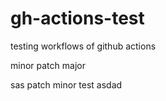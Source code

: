 # gh-actions-test
testing workflows of github actions



minor
patch
major
 
sas
patch
minor
test
asdad 
   
  
  
  
  
